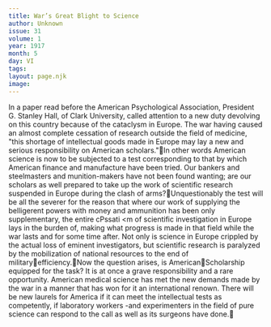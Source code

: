 ```yaml
---
title: War’s Great Blight to Science
author: Unknown
issue: 31
volume: 1
year: 1917
month: 5
day: VI
tags:
layout: page.njk
image:
---
```

In a paper read before the American Psychological Association, President G. Stanley Hall, of Clark University, called attention to a new duty devolving on this country because of the cataclysm in Europe. The war having caused an almost complete cessation of research outside the field of medicine, "this shortage of intellectual goods made in Europe may lay a new and serious responsibility on American scholars."In other words American science is now to be subjected to a test corresponding to that by which American finance and manufacture have been tried. Our bankers and steelmasters and munition-makers have not been found wanting; are our scholars as well prepared to take up the work of scientific research suspended in Europe during the clash of arms?Unquestionably the test will be all the severer for the reason that where our work of supplying the belligerent powers with money and ammunition has been only supplementary, the entire cPssati <m of scientific investigation in Europe lays in the burden of, making what progress is made in that field while the war lasts and for some time after. Not only is science in Europe crippled by the actual loss of eminent investigators, but scientific research is paralyzed by the mobilization of national resources to the end of militaryefficiency.Now the question arises, is AmericanScholarship equipped for the task? It is at once a grave responsibility and a rare opportunity. American medical science has met the new demands made by the war in a manner that has won for it an international renown. There will be new laurels for America if it can meet the intellectual tests as competently, if laboratory workers -and experimenters in the field of pure science can respond to the call as well as its surgeons have done.
